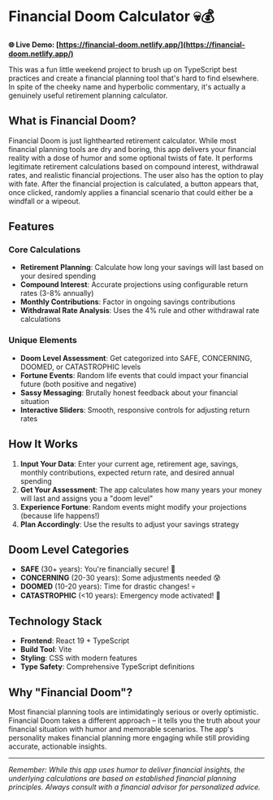 # Financial Doom Calculator 💀💰

**🌐 Live Demo: [https://financial-doom.netlify.app/](https://financial-doom.netlify.app/)**

This was a fun little weekend project to brush up on TypeScript best practices and create a financial planning tool that's hard to find elsewhere. In spite of the cheeky name and hyperbolic commentary, it's actually a genuinely useful retirement planning calculator.

## What is Financial Doom?

Financial Doom is just lighthearted retirement calculator. While most financial planning tools are dry and boring, this app delivers your financial reality with a dose of humor and some optional twists of fate. It performs legitimate retirement calculations based on compound interest, withdrawal rates, and realistic financial projections. The user also has the option to play with fate. After the financial projection is calculated, a button appears that, once clicked, randomly applies a financial scenario that could either be a windfall or a wipeout.

## Features

### Core Calculations
- **Retirement Planning**: Calculate how long your savings will last based on your desired spending
- **Compound Interest**: Accurate projections using configurable return rates (3-8% annually)
- **Monthly Contributions**: Factor in ongoing savings contributions
- **Withdrawal Rate Analysis**: Uses the 4% rule and other withdrawal rate calculations

### Unique Elements
- **Doom Level Assessment**: Get categorized into SAFE, CONCERNING, DOOMED, or CATASTROPHIC levels
- **Fortune Events**: Random life events that could impact your financial future (both positive and negative)
- **Sassy Messaging**: Brutally honest feedback about your financial situation
- **Interactive Sliders**: Smooth, responsive controls for adjusting return rates

## How It Works

1. **Input Your Data**: Enter your current age, retirement age, savings, monthly contributions, expected return rate, and desired annual spending
2. **Get Your Assessment**: The app calculates how many years your money will last and assigns you a "doom level"
3. **Experience Fortune**: Random events might modify your projections (because life happens!)
4. **Plan Accordingly**: Use the results to adjust your savings strategy

## Doom Level Categories

- **SAFE** (30+ years): You're financially secure! 🎉
- **CONCERNING** (20-30 years): Some adjustments needed 😰
- **DOOMED** (10-20 years): Time for drastic changes! 💀
- **CATASTROPHIC** (<10 years): Emergency mode activated! 🚨

## Technology Stack

- **Frontend**: React 19 + TypeScript
- **Build Tool**: Vite
- **Styling**: CSS with modern features
- **Type Safety**: Comprehensive TypeScript definitions

## Why "Financial Doom"?

Most financial planning tools are intimidatingly serious or overly optimistic. Financial Doom takes a different approach – it tells you the truth about your financial situation with humor and memorable scenarios. The app's personality makes financial planning more engaging while still providing accurate, actionable insights.

---

*Remember: While this app uses humor to deliver financial insights, the underlying calculations are based on established financial planning principles. Always consult with a financial advisor for personalized advice.*
